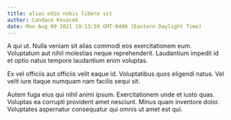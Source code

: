 ```yaml
---
title: alias odio nobis libero sit
author: Candace Kovacek
date: Mon Aug 09 2021 19:13:59 GMT-0400 (Eastern Daylight Time)
---
```

A qui ut. Nulla veniam sit alias commodi eos exercitationem eum. Voluptatum aut nihil molestias neque reprehenderit. Laudantium impedit id et optio natus tempore laudantium enim voluptas.

 Ex vel officiis aut officiis velit eaque id. Voluptatibus quos eligendi natus. Vel velit iure itaque numquam nam facilis sequi sit.

 Autem fuga eius qui nihil animi ipsum. Exercitationem unde et iusto quas. Voluptas ea corrupti provident amet nesciunt. Minus quam inventore dolor. Voluptates aspernatur consequatur qui omnis ut amet est qui.